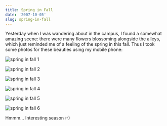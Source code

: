 ```yaml
---
title: Spring in Fall
date: '2007-10-05'
slug: spring-in-fall
---
```


Yesterday when I was wandering about in the campus, I found a somewhat amazing scene: there were many flowers blossoming alongside the alleys, which just reminded me of a feeling of the spring in this fall. Thus I took some photos for these beauties using my mobile phone:

![spring in fall 1](http://i.imgur.com/d1DXZ.jpg)

![spring in fall 2](http://i.imgur.com/AePr1.jpg)

![spring in fall 3](http://i.imgur.com/T2hkU.jpg)

![spring in fall 4](http://i.imgur.com/fx3Wa.jpg)

![spring in fall 5](http://i.imgur.com/GQxnY.jpg)

![spring in fall 6](http://i.imgur.com/qqnTu.jpg)

Hmmm... Interesting season :-)

